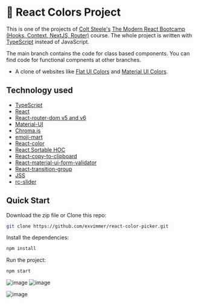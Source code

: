 # 🎨 React Colors Project

This is one of the projects of [Colt Steele's](https://github.com/colt)
[The Modern React Bootcamp (Hooks, Context, NextJS, Router)](https://www.udemy.com/course/modern-react-bootcamp/)
course.
The whole project is written with [TypeScript](https://www.typescriptlang.org/)
instead of JavaScript.

The main branch contains the code for class based components. You can find code
for functional compnents at other branches.

- A clone of websites like [Flat UI Colors](https://flatuicolors.com/) and
  [Material UI Colors](http://materialuicolors.co/?utm_source=launchers).

## Technology used

- [TypeScript](https://www.typescriptlang.org/)
- [React](https://reactjs.org/)
- [React-router-dom v5 and v6](https://reactrouter.com/)
- [Material-UI](https://mui.com/)
- [Chroma.js](https://gka.github.io/chroma.js/)
- [emoji-mart](https://github.com/missive/emoji-mart)
- [React-color](https://casesandberg.github.io/react-color/)
- [React Sortable HOC](https://github.com/clauderic/react-sortable-hoc)
- [React-copy-to-clipboard](https://www.npmjs.com/package/react-copy-to-clipboard)
- [React-material-ui-form-validator](https://github.com/NewOldMax/react-material-ui-form-validator)
- [React-transition-group](https://reactcommunity.org/react-transition-group/)
- [JSS](https://cssinjs.org/?v=v10.8.2)
- [rc-slider](https://github.com/react-component/slider)

## Quick Start

Download the zip file or Clone this repo:

```bash
git clone https://github.com/exvimmer/react-color-picker.git
```

Install the dependencies:

```bash
npm install
```

Run the project:

```bash
npm start
```

![image](https://i.imgur.com/9x1F9At.png)
![image](https://i.imgur.com/GM0etHA.png)

![image](https://i.imgur.com/QB2zRzf.png)
